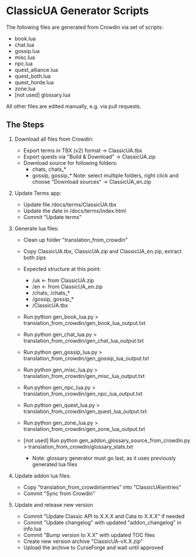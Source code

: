 # ClassicUA Generator Scripts

The following files are generated from Crowdin via set of scripts:
- book.lua
- chat.lua
- gossip.lua
- misc.lua
- npc.lua
- quest_alliance.lua
- quest_both.lua
- quest_horde.lua
- zone.lua
- [not used] glossary.lua

All other files are edited manually, e.g. via pull requests.

## The Steps

1. Download all files from Crowdin:
    - Export terms in TBX (v2) format -> ClassicUA.tbx
    - Export quests via "Build & Download" -> ClassicUA.zip
    - Download source for following folders:
        - chats, chats_*
        - gossip, gossip_*
        Note: select multiple folders, right click and choose "Download sources" -> ClassicUA_en.zip

2. Update Terms app:
    - Update file /docs/terms/ClassicUA.tbx
    - Update the date in /docs/terms/index.html
    - Commit "Update terms"

3. Generate lua files:
    - Clean up folder "translation_from_crowdin"
    - Copy ClassicUA.tbx, ClassicUA.zip and ClassicUA_en.zip, extract both zips
    - Expected structure at this point:
        * /uk                   <- from ClassicUA.zip
        * /en                   <- from ClassicUA_en.zip
        *   /chats, /chats_*
        *   /gossip, gossip_*
        * /ClassicUA.tbx

    - Run python gen_book_lua.py > translation_from_crowdin/gen_book_lua_output.txt
    - Run python gen_chat_lua.py > translation_from_crowdin/gen_chat_lua_output.txt
    - Run python gen_gossip_lua.py > translation_from_crowdin/gen_gossip_lua_output.txt
    - Run python gen_misc_lua.py > translation_from_crowdin/gen_misc_lua_output.txt
    - Run python gen_npc_lua.py > translation_from_crowdin/gen_npc_lua_output.txt
    - Run python gen_quest_lua.py > translation_from_crowdin/gen_quest_lua_output.txt
    - Run python gen_zone_lua.py > translation_from_crowdin/gen_zone_lua_output.txt

    - [not used] Run python gen_addon_glossary_source_from_crowdin.py > translation_from_crowdin/glossary_stats.txt
        * Note: glossary generator must go last, as it uses previously generated lua files

4. Update addon lua files:
    - Copy "translation_from_crowdin\entries" into "ClassicUA\entries"
    - Commit "Sync from Crowdin"

5. Update and release new version
    - Commit "Update Classic API to X.X.X and Cata to X.X.X" if needed
    - Commit "Update changelog" with updated "addon_changelog" in info.lua
    - Commit "Bump version to X.X" with updated TOC files
    - Create new version archive "ClassicUA-vX.X.zip"
    - Upload the archive to CurseForge and wait until approved
